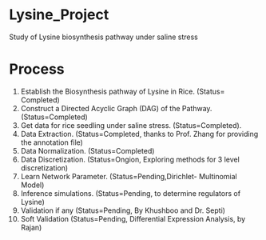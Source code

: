 # Lysine_Project
Study of Lysine biosynthesis pathway under saline stress

# Process
1. Establish the Biosynthesis pathway of Lysine in Rice. (Status= Completed)
2. Construct a Directed Acyclic Graph (DAG) of the Pathway. (Status=Completed)
3. Get data for rice seedling under saline stress. (Status=Completed).
4. Data Extraction. (Status=Completed, thanks to Prof. Zhang for providing the annotation file)
5. Data Normalization. (Status=Completed)
6. Data Discretization. (Status=Ongion, Exploring methods for 3 level discretization)
7. Learn Network Parameter. (Status=Pending,Dirichlet- Multinomial Model)
8. Inference simulations. (Status=Pending, to determine regulators of Lysine)
9. Validation if any (Status=Pending, By Khushboo and Dr. Septi)
10. Soft Validation (Status=Pending, Differential Expression Analysis, by Rajan)
